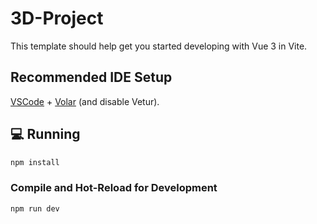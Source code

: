 # 3D-Project

This template should help get you started developing with Vue 3 in Vite.

## Recommended IDE Setup

[VSCode](https://code.visualstudio.com/) + [Volar](https://marketplace.visualstudio.com/items?itemName=Vue.volar) (and disable Vetur).



##  :computer: Running

```sh
npm install
```

### Compile and Hot-Reload for Development

```sh
npm run dev
```
